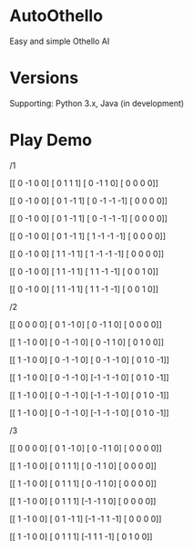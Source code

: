 # AutoOthello
Easy and simple Othello AI


# Versions
Supporting: Python 3.x, Java (in development)


# Play Demo
/1


[[ 0 -1  0  0]
 [ 0  1  1  1]
 [ 0 -1  1  0]
 [ 0  0  0  0]]
 
 
[[ 0 -1  0  0]
 [ 0  1 -1  1]
 [ 0 -1 -1 -1]
 [ 0  0  0  0]]


[[ 0 -1  0  0]
 [ 0  1 -1  1]
 [ 0 -1 -1 -1]
 [ 0  0  0  0]]


[[ 0 -1  0  0]
 [ 0  1 -1  1]
 [ 1 -1 -1 -1]
 [ 0  0  0  0]]


[[ 0 -1  0  0]
 [ 1  1 -1  1]
 [ 1 -1 -1 -1]
 [ 0  0  0  0]]


[[ 0 -1  0  0]
 [ 1  1 -1  1]
 [ 1  1 -1 -1]
 [ 0  0  1  0]]


[[ 0 -1  0  0]
 [ 1  1 -1  1]
 [ 1  1 -1 -1]
 [ 0  0  1  0]]


/2


[[ 0  0  0  0]
 [ 0  1 -1  0]
 [ 0 -1  1  0]
 [ 0  0  0  0]]


[[ 1 -1  0  0]
 [ 0 -1 -1  0]
 [ 0 -1  1  0]
 [ 0  1  0  0]]


[[ 1 -1  0  0]
 [ 0 -1 -1  0]
 [ 0 -1 -1  0]
 [ 0  1  0 -1]]


[[ 1 -1  0  0]
 [ 0 -1 -1  0]
 [-1 -1 -1  0]
 [ 0  1  0 -1]]


[[ 1 -1  0  0]
 [ 0 -1 -1  0]
 [-1 -1 -1  0]
 [ 0  1  0 -1]]


[[ 1 -1  0  0]
 [ 0 -1 -1  0]
 [-1 -1 -1  0]
 [ 0  1  0 -1]]


/3


[[ 0  0  0  0]
 [ 0  1 -1  0]
 [ 0 -1  1  0]
 [ 0  0  0  0]]
 
 
[[ 1 -1  0  0]
 [ 0  1  1  1]
 [ 0 -1  1  0]
 [ 0  0  0  0]]
 
 
[[ 1 -1  0  0]
 [ 0  1  1  1]
 [ 0 -1  1  0]
 [ 0  0  0  0]]
 
 
[[ 1 -1  0  0]
 [ 0  1  1  1]
 [-1 -1  1  0]
 [ 0  0  0  0]]
 
 
 
[[ 1 -1  0  0]
 [ 0  1 -1  1]
 [-1 -1  1 -1]
 [ 0  0  0  0]]
 
 
[[ 1 -1  0  0]
 [ 0  1  1  1]
 [-1  1  1 -1]
 [ 0  1  0  0]]
